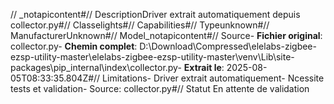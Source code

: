 // _notapicontent#// DescriptionDriver extrait automatiquement depuis collector.py#// Classelights#// Capabilities#// Typeunknown#// ManufacturerUnknown#// Model_notapicontent#// Source- **Fichier original**: collector.py- **Chemin complet**: D:\Download\Compressed\elelabs-zigbee-ezsp-utility-master\elelabs-zigbee-ezsp-utility-master\venv\Lib\site-packages\pip\_internal\index\collector.py- **Extrait le**: 2025-08-05T08:33:35.804Z#// Limitations- Driver extrait automatiquement- Ncessite tests et validation- Source: collector.py#// Statut En attente de validation